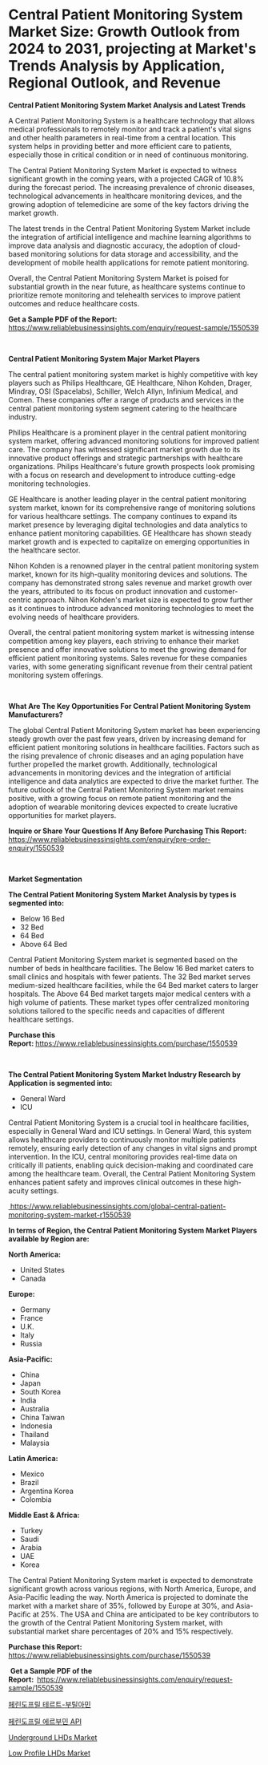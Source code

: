 <p><h1>Central Patient Monitoring System Market Size: Growth Outlook from 2024 to 2031, projecting at Market's Trends Analysis by Application, Regional Outlook, and Revenue</h1></p><p><strong>Central Patient Monitoring System Market Analysis and Latest Trends</strong></p>
<p><p>A Central Patient Monitoring System is a healthcare technology that allows medical professionals to remotely monitor and track a patient's vital signs and other health parameters in real-time from a central location. This system helps in providing better and more efficient care to patients, especially those in critical condition or in need of continuous monitoring.</p><p>The Central Patient Monitoring System Market is expected to witness significant growth in the coming years, with a projected CAGR of 10.8% during the forecast period. The increasing prevalence of chronic diseases, technological advancements in healthcare monitoring devices, and the growing adoption of telemedicine are some of the key factors driving the market growth.</p><p>The latest trends in the Central Patient Monitoring System Market include the integration of artificial intelligence and machine learning algorithms to improve data analysis and diagnostic accuracy, the adoption of cloud-based monitoring solutions for data storage and accessibility, and the development of mobile health applications for remote patient monitoring.</p><p>Overall, the Central Patient Monitoring System Market is poised for substantial growth in the near future, as healthcare systems continue to prioritize remote monitoring and telehealth services to improve patient outcomes and reduce healthcare costs.</p></p>
<p><strong>Get a Sample PDF of the Report:&nbsp;</strong> <a href="https://www.reliablebusinessinsights.com/enquiry/request-sample/1550539">https://www.reliablebusinessinsights.com/enquiry/request-sample/1550539</a></p>
<p>&nbsp;</p>
<p><strong>Central Patient Monitoring System Major Market Players</strong></p>
<p><p>The central patient monitoring system market is highly competitive with key players such as Philips Healthcare, GE Healthcare, Nihon Kohden, Drager, Mindray, OSI (Spacelabs), Schiller, Welch Allyn, Infinium Medical, and Comen. These companies offer a range of products and services in the central patient monitoring system segment catering to the healthcare industry.</p><p>Philips Healthcare is a prominent player in the central patient monitoring system market, offering advanced monitoring solutions for improved patient care. The company has witnessed significant market growth due to its innovative product offerings and strategic partnerships with healthcare organizations. Philips Healthcare's future growth prospects look promising with a focus on research and development to introduce cutting-edge monitoring technologies.</p><p>GE Healthcare is another leading player in the central patient monitoring system market, known for its comprehensive range of monitoring solutions for various healthcare settings. The company continues to expand its market presence by leveraging digital technologies and data analytics to enhance patient monitoring capabilities. GE Healthcare has shown steady market growth and is expected to capitalize on emerging opportunities in the healthcare sector.</p><p>Nihon Kohden is a renowned player in the central patient monitoring system market, known for its high-quality monitoring devices and solutions. The company has demonstrated strong sales revenue and market growth over the years, attributed to its focus on product innovation and customer-centric approach. Nihon Kohden's market size is expected to grow further as it continues to introduce advanced monitoring technologies to meet the evolving needs of healthcare providers.</p><p>Overall, the central patient monitoring system market is witnessing intense competition among key players, each striving to enhance their market presence and offer innovative solutions to meet the growing demand for efficient patient monitoring systems. Sales revenue for these companies varies, with some generating significant revenue from their central patient monitoring system offerings.</p></p>
<p>&nbsp;</p>
<p><strong>What Are The Key Opportunities For Central Patient Monitoring System Manufacturers?</strong></p>
<p><p>The global Central Patient Monitoring System market has been experiencing steady growth over the past few years, driven by increasing demand for efficient patient monitoring solutions in healthcare facilities. Factors such as the rising prevalence of chronic diseases and an aging population have further propelled the market growth. Additionally, technological advancements in monitoring devices and the integration of artificial intelligence and data analytics are expected to drive the market further. The future outlook of the Central Patient Monitoring System market remains positive, with a growing focus on remote patient monitoring and the adoption of wearable monitoring devices expected to create lucrative opportunities for market players.</p></p>
<p><strong>Inquire or Share Your Questions If Any Before Purchasing This Report:</strong> <a href="https://www.reliablebusinessinsights.com/enquiry/pre-order-enquiry/1550539">https://www.reliablebusinessinsights.com/enquiry/pre-order-enquiry/1550539</a></p>
<p>&nbsp;</p>
<p><strong>Market Segmentation</strong></p>
<p><strong>The Central Patient Monitoring System Market Analysis by types is segmented into:</strong></p>
<p><ul><li>Below 16 Bed</li><li>32 Bed</li><li>64 Bed</li><li>Above 64 Bed</li></ul></p>
<p><p>Central Patient Monitoring System market is segmented based on the number of beds in healthcare facilities. The Below 16 Bed market caters to small clinics and hospitals with fewer patients. The 32 Bed market serves medium-sized healthcare facilities, while the 64 Bed market caters to larger hospitals. The Above 64 Bed market targets major medical centers with a high volume of patients. These market types offer centralized monitoring solutions tailored to the specific needs and capacities of different healthcare settings.</p></p>
<p><strong>Purchase this Report:&nbsp;</strong><a href="https://www.reliablebusinessinsights.com/purchase/1550539">https://www.reliablebusinessinsights.com/purchase/1550539</a></p>
<p>&nbsp;</p>
<p><strong>The Central Patient Monitoring System Market Industry Research by Application is segmented into:</strong></p>
<p><ul><li>General Ward</li><li>ICU</li></ul></p>
<p><p>Central Patient Monitoring System is a crucial tool in healthcare facilities, especially in General Ward and ICU settings. In General Ward, this system allows healthcare providers to continuously monitor multiple patients remotely, ensuring early detection of any changes in vital signs and prompt intervention. In the ICU, central monitoring provides real-time data on critically ill patients, enabling quick decision-making and coordinated care among the healthcare team. Overall, the Central Patient Monitoring System enhances patient safety and improves clinical outcomes in these high-acuity settings.</p></p>
<p><a href="https://www.reliablebusinessinsights.com/global-central-patient-monitoring-system-market-r1550539">&nbsp;https://www.reliablebusinessinsights.com/global-central-patient-monitoring-system-market-r1550539</a></p>
<p><strong>In terms of Region, the Central Patient Monitoring System Market Players available by Region are:</strong></p>
<p>
    <p> <strong> North America: </strong>
        <ul>
            <li>United States</li>
            <li>Canada</li>
        </ul>
        </p> 
    <p> <strong> Europe: </strong>
        <ul>
            <li>Germany</li>
            <li>France</li>
            <li>U.K.</li>
            <li>Italy</li>
            <li>Russia</li>
        </ul>
        </p> 
    <p> <strong> Asia-Pacific: </strong>
        <ul>
            <li>China</li>
            <li>Japan</li>
            <li>South Korea</li>
            <li>India</li>
            <li>Australia</li>
            <li>China Taiwan</li>
            <li>Indonesia</li>
            <li>Thailand</li>
            <li>Malaysia</li>
        </ul>
        </p> 
    <p> <strong> Latin America: </strong>
        <ul>
            <li>Mexico</li>
            <li>Brazil</li>
            <li>Argentina Korea</li>
            <li>Colombia</li>
        </ul>
        </p> 
    <p> <strong> Middle East & Africa: </strong>
        <ul>
            <li>Turkey</li>
            <li>Saudi</li>
            <li>Arabia</li>
            <li>UAE</li>
            <li>Korea</li>
        </ul>
    </p>
    </p>
<p><p>The Central Patient Monitoring System market is expected to demonstrate significant growth across various regions, with North America, Europe, and Asia-Pacific leading the way. North America is projected to dominate the market with a market share of 35%, followed by Europe at 30%, and Asia-Pacific at 25%. The USA and China are anticipated to be key contributors to the growth of the Central Patient Monitoring System market, with substantial market share percentages of 20% and 15% respectively.</p></p>
<p><strong>Purchase this Report: </strong><a href="https://www.reliablebusinessinsights.com/purchase/1550539">https://www.reliablebusinessinsights.com/purchase/1550539</a></p>
<p>&nbsp;<strong>Get a Sample PDF of the Report:&nbsp;&nbsp;</strong><a href="https://www.reliablebusinessinsights.com/enquiry/request-sample/1550539">https://www.reliablebusinessinsights.com/enquiry/request-sample/1550539</a></p>
<p><strong></strong></p>
<p><p><a href="https://github.com/airdroplover110/Market-Research-Report-List-1/blob/main/3560857180520.md">페린도프릴 테르트-부틸아민</a></p><p><a href="https://github.com/nhaiquang84/Market-Research-Report-List-1/blob/main/2628776180519.md">페린도프릴 에르부민 API</a></p><p><a href="https://github.com/almainyongb/Market-Research-Report-List-1/blob/main/underground-lhds-market.md">Underground LHDs Market</a></p><p><a href="https://github.com/claudianurdin/Market-Research-Report-List-1/blob/main/low-profile-lhds-market.md">Low Profile LHDs Market</a></p></p>